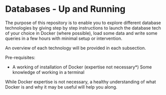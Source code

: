 # Databases - Up and Running

The purpose of this repository is to enable you to explore different database technologies by giving step by step instructions to launch the database tech of your choice in Docker (where possible), load some data and write some queries in a few hours with minimal setup or intervention.

An overview of each technology will be provided in each subsection. 

Pre-requisites:
* A working of installation of Docker (expertise not necessary*)
Some knowledge of working in a terminal

While Docker expertise is not necessary, a healthy understanding of what Docker is and why it may be useful will help you along.

